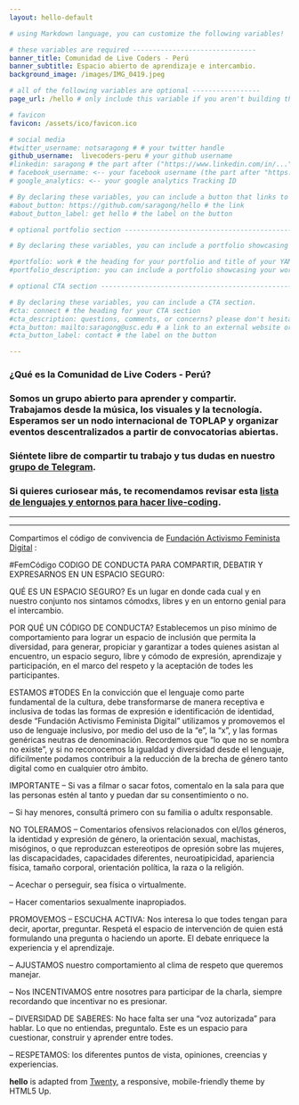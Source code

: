 ```yaml
---
layout: hello-default

# using Markdown language, you can customize the following variables!

# these variables are required -------------------------------
banner_title: Comunidad de Live Coders - Perú
banner_subtitle: Espacio abierto de aprendizaje e intercambio.
background_image: /images/IMG_0419.jpeg

# all of the following variables are optional -----------------
page_url: /hello # only include this variable if you aren't building the page to your primary domain 

# favicon
favicon: /assets/ico/favicon.ico

# social media
#twitter_username: notsaragong # # your twitter handle
github_username:  livecoders-peru # your github username
#linkedin: saragong # the part after ("https://www.linkedin.com/in/...")
# facebook_username: <-- your facebook username (the part after "https://www.facebook.com/...")
# google_analytics: <-- your google analytics Tracking ID

# By declaring these variables, you can include a button that links to an external website or to media.
#about_button: https://github.com/saragong/hello # the link
#about_button_label: get hello # the label on the button

# optional portfolio section ------------------------------------------

# By declaring these variables, you can include a portfolio showcasing your work and organize your portfolio's items into a custom layout, all without adding any CSS. In addition, you must 1) create an HTML file in the_includes folder for each project with the text you'd like to display, and 2) create a YAML file in the _data folder describing the order in which each project should be shown and categorized. See `/includes/example.html` and `/_data/work.yml` for examples.

#portfolio: work # the heading for your portfolio and title of your YAML file
#portfolio_description: you can include a portfolio showcasing your work and organize your portfolio's items into a custom layout, all without adding any CSS. # a description to be desplayed below the heading and above the content

# optional CTA section --------------------------------------------------

# By declaring these variables, you can include a CTA section.
#cta: connect # the heading for your CTA section
#cta_description: questions, comments, or concerns? please don't hesitate to reach out. # a description to be desplayed below the heading and above the content
#cta_button: mailto:saragong@usc.edu # a link to an external website or to media
#cta_button_label: contact # the label on the button

---			
```

[//]: # (write a bit about yourself here)
### ¿Qué es la **Comunidad de Live Coders - Perú**?  

### Somos un grupo abierto para aprender y compartir. Trabajamos desde la **música, los visuales y la tecnología**. Esperamos ser un nodo internacional de TOPLAP y organizar eventos descentralizados a partir de **convocatorias abiertas**.

### Siéntete libre de compartir tu trabajo y tus dudas en nuestro **[grupo de Telegram](https://t.me/livecodersperu)**.

### Si quieres curiosear más, te recomendamos revisar esta **[lista de lenguajes y entornos para hacer live-coding](https://github.com/toplap/awesome-livecoding)**.  

--------------------------------------------------------------------    

--------------------------------------------------------------------

Compartimos el código de convivencia de [Fundación Activismo Feminista Digital](https://activismofeministadigital.org/actividades/codigo-de-conducta/) :

#FemCódigo
CODIGO DE CONDUCTA PARA COMPARTIR, DEBATIR Y EXPRESARNOS EN UN ESPACIO SEGURO:

QUÉ ES UN ESPACIO SEGURO?
Es un lugar en donde cada cual y en nuestro conjunto nos sintamos cómodxs, libres y en un entorno genial para el intercambio.

POR QUÉ UN CÓDIGO DE CONDUCTA?
Establecemos un piso mínimo de comportamiento para lograr un espacio de inclusión que permita la diversidad, para generar, propiciar y garantizar a todes quienes asistan al encuentro, un espacio seguro, libre y cómodo de expresión, aprendizaje y participación, en el marco del respeto y la aceptación de todes les participantes.

ESTAMOS #TODES
En la convicción que el lenguaje como parte fundamental de la cultura, debe transformarse de manera receptiva e inclusiva de todas las formas de expresión e identificación de identidad, desde “Fundación Activismo Feminista Digital” utilizamos y promovemos el uso de lenguaje inclusivo, por medio del uso de la “e”, la “x”, y las formas genéricas neutras de denominación. Recordemos que “lo que no se nombra no existe”, y si no reconocemos la igualdad y diversidad desde el lenguaje, difícilmente podamos contribuir a la reducción de la brecha de género tanto digital como en cualquier otro ámbito.

IMPORTANTE
– Si vas a filmar o sacar fotos, comentalo en la sala para que las personas estén al tanto y puedan dar su consentimiento o no.

– Si hay menores, consultá primero con su familia o adultx responsable.

NO TOLERAMOS
– Comentarios ofensivos relacionados con el/los géneros, la identidad y expresión de género, la orientación sexual, machistas, misóginos, o que reproduzcan estereotipos de opresión sobre las mujeres, las discapacidades, capacidades diferentes, neuroatipicidad, apariencia física, tamaño corporal, orientación política, la raza o la religión.

– Acechar o perseguir, sea física o virtualmente.

– Hacer comentarios sexualmente inapropiados.

PROMOVEMOS
– ESCUCHA ACTIVA: Nos interesa lo que todes tengan para decir, aportar, preguntar. Respetá el espacio de intervención de quien está formulando una pregunta o haciendo un aporte. El debate enriquece la experiencia y el aprendizaje.

– AJUSTAMOS nuestro comportamiento al clima de respeto que queremos manejar.

– Nos INCENTIVAMOS entre nosotres para participar de la charla, siempre recordando que incentivar no es presionar.

– DIVERSIDAD DE SABERES: No hace falta ser una “voz autorizada” para hablar. Lo que no entiendas, preguntalo. Este es un espacio para cuestionar, construir y aprender entre todes.

– RESPETAMOS: los diferentes puntos de vista, opiniones, creencias y experiencias.


**hello** is adapted from [Twenty](https://html5up.net/twenty), a responsive, mobile-friendly theme by HTML5 Up.
